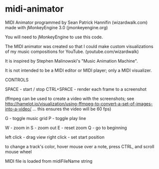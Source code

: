 # midi-animator
MIDI Animator
programmed by Sean Patrick Hannifin (wizardwalk.com)
made with jMonkeyEngine 3.0 (jmonkeyengine.org)

You will need to jMonkeyEngine to use this code.

The MIDI animator was created so that I could make custom visualizations of my music compositions for YouTube. (youtube.com/wizardwalk)

It is inspired by Stephen Malinowski's "Music Animation Machine".

It is not intended to be a MIDI editor or MIDI player; only a MIDI visualizer.

CONTROLS

SPACE - start / stop
CTRL+SPACE - render each frame to a screenshot

(ffmpeg can be used to create a video with the screenshots;
see http://hamelot.io/visualization/using-ffmpeg-to-convert-a-set-of-images-into-a-video/ ... this ensures the video will be 60 fps)

G - toggle music grid
P - toggle play line

W - zoom in
S - zoom out
E - reset zoom
Q - go to beginning

left click - drag view
right click - set start position

to change a track's color, hover mouse over a note, press CTRL,
and scroll mouse wheel

MIDI file is loaded from midiFileName string

